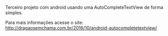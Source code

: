Terceiro projeto com android usando uma AutoCompleteTextView de forma simples.

Para mais informações acesse o site: http://dragaosemchama.com.br/2016/10/android-autocompletetextview/
